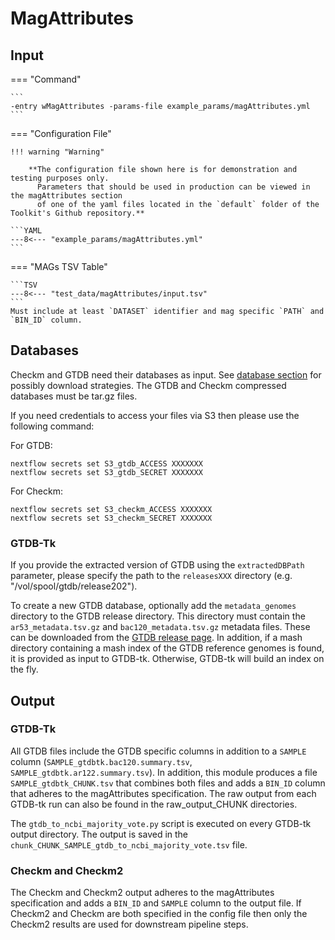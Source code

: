 # MagAttributes

## Input


=== "Command"

    ```
    -entry wMagAttributes -params-file example_params/magAttributes.yml 
    ```

=== "Configuration File"

    !!! warning "Warning"
     
        **The configuration file shown here is for demonstration and testing purposes only. 
          Parameters that should be used in production can be viewed in the magAttributes section 
          of one of the yaml files located in the `default` folder of the Toolkit's Github repository.**

    ```YAML
    ---8<--- "example_params/magAttributes.yml"
    ```

=== "MAGs TSV Table"

    ```TSV
    ---8<--- "test_data/magAttributes/input.tsv"
    ```
    Must include at least `DATASET` identifier and mag specific `PATH` and `BIN_ID` column.

## Databases

Checkm and GTDB need their databases as input. See [database section](../database.md/#database-input-configuration) for possibly download strategies.
The GTDB and Checkm compressed databases must be tar.gz files. 

If you need credentials to access your files via S3 then please use the following command:

For GTDB:
```
nextflow secrets set S3_gtdb_ACCESS XXXXXXX
nextflow secrets set S3_gtdb_SECRET XXXXXXX
```

For Checkm:
```
nextflow secrets set S3_checkm_ACCESS XXXXXXX
nextflow secrets set S3_checkm_SECRET XXXXXXX
```

### GTDB-Tk 

If you provide the extracted version of GTDB using the `extractedDBPath` parameter,
please specify the path to the `releasesXXX` directory (e.g. "/vol/spool/gtdb/release202").

To create a new GTDB database, optionally add the `metadata_genomes` directory to the GTDB release directory.
This directory must contain the `ar53_metadata.tsv.gz` and `bac120_metadata.tsv.gz` metadata files.
These can be downloaded from the [GTDB release page](https://data.ace.uq.edu.au/public/gtdb/data/releases/latest).
In addition, if a mash directory containing a mash index of the GTDB reference genomes is found, it is provided
as input to GTDB-tk. Otherwise, GTDB-tk will build an index on the fly.

## Output

### GTDB-Tk

All GTDB files include the GTDB specific columns in addition to a `SAMPLE` column (`SAMPLE_gtdbtk.bac120.summary.tsv`, `SAMPLE_gtdbtk.ar122.summary.tsv`).
In addition, this module produces a file `SAMPLE_gtdbtk_CHUNK.tsv` that combines both files and adds a `BIN_ID` column that adheres to the magAttributes specification.
The raw output from each GTDB-tk run can also be found in the raw_output_CHUNK directories.

The `gtdb_to_ncbi_majority_vote.py` script is executed on every GTDB-tk output directory.
The output is saved in the `chunk_CHUNK_SAMPLE_gtdb_to_ncbi_majority_vote.tsv` file. 

### Checkm and Checkm2

The Checkm and Checkm2 output adheres to the magAttributes specification and adds a `BIN_ID` and `SAMPLE` column to the output file.
If Checkm2 and Checkm are both specified in the config file then only the Checkm2 results are used for downstream pipeline steps.

